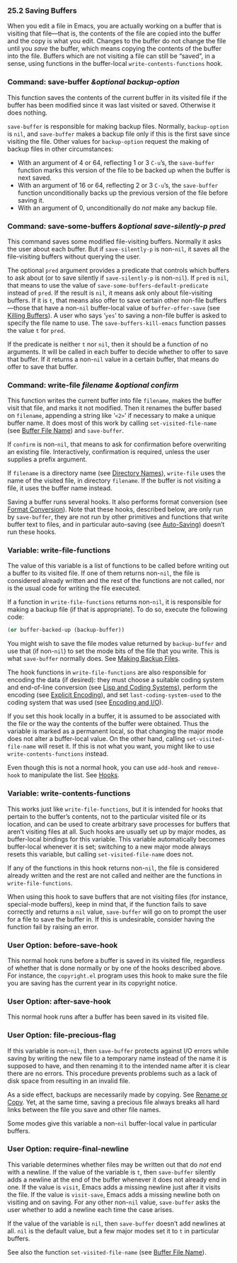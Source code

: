 

### 25.2 Saving Buffers

When you edit a file in Emacs, you are actually working on a buffer that is visiting that file—that is, the contents of the file are copied into the buffer and the copy is what you edit. Changes to the buffer do not change the file until you *save* the buffer, which means copying the contents of the buffer into the file. Buffers which are not visiting a file can still be “saved”, in a sense, using functions in the buffer-local `write-contents-functions` hook.

### Command: **save-buffer** *\&optional backup-option*

This function saves the contents of the current buffer in its visited file if the buffer has been modified since it was last visited or saved. Otherwise it does nothing.

`save-buffer` is responsible for making backup files. Normally, `backup-option` is `nil`, and `save-buffer` makes a backup file only if this is the first save since visiting the file. Other values for `backup-option` request the making of backup files in other circumstances:

*   With an argument of 4 or 64, reflecting 1 or 3 `C-u`’s, the `save-buffer` function marks this version of the file to be backed up when the buffer is next saved.
*   With an argument of 16 or 64, reflecting 2 or 3 `C-u`’s, the `save-buffer` function unconditionally backs up the previous version of the file before saving it.
*   With an argument of 0, unconditionally do *not* make any backup file.

### Command: **save-some-buffers** *\&optional save-silently-p pred*

This command saves some modified file-visiting buffers. Normally it asks the user about each buffer. But if `save-silently-p` is non-`nil`, it saves all the file-visiting buffers without querying the user.

The optional `pred` argument provides a predicate that controls which buffers to ask about (or to save silently if `save-silently-p` is non-`nil`). If `pred` is `nil`, that means to use the value of `save-some-buffers-default-predicate` instead of `pred`. If the result is `nil`, it means ask only about file-visiting buffers. If it is `t`, that means also offer to save certain other non-file buffers—those that have a non-`nil` buffer-local value of `buffer-offer-save` (see [Killing Buffers](Killing-Buffers.html)). A user who says ‘`yes`’ to saving a non-file buffer is asked to specify the file name to use. The `save-buffers-kill-emacs` function passes the value `t` for `pred`.

If the predicate is neither `t` nor `nil`, then it should be a function of no arguments. It will be called in each buffer to decide whether to offer to save that buffer. If it returns a non-`nil` value in a certain buffer, that means do offer to save that buffer.

### Command: **write-file** *filename \&optional confirm*

This function writes the current buffer into file `filename`, makes the buffer visit that file, and marks it not modified. Then it renames the buffer based on `filename`, appending a string like ‘`<2>`’ if necessary to make a unique buffer name. It does most of this work by calling `set-visited-file-name` (see [Buffer File Name](Buffer-File-Name.html)) and `save-buffer`.

If `confirm` is non-`nil`, that means to ask for confirmation before overwriting an existing file. Interactively, confirmation is required, unless the user supplies a prefix argument.

If `filename` is a directory name (see [Directory Names](Directory-Names.html)), `write-file` uses the name of the visited file, in directory `filename`. If the buffer is not visiting a file, it uses the buffer name instead.

Saving a buffer runs several hooks. It also performs format conversion (see [Format Conversion](Format-Conversion.html)). Note that these hooks, described below, are only run by `save-buffer`, they are not run by other primitives and functions that write buffer text to files, and in particular auto-saving (see [Auto-Saving](Auto_002dSaving.html)) doesn’t run these hooks.

### Variable: **write-file-functions**

The value of this variable is a list of functions to be called before writing out a buffer to its visited file. If one of them returns non-`nil`, the file is considered already written and the rest of the functions are not called, nor is the usual code for writing the file executed.

If a function in `write-file-functions` returns non-`nil`, it is responsible for making a backup file (if that is appropriate). To do so, execute the following code:

```lisp
(or buffer-backed-up (backup-buffer))
```

You might wish to save the file modes value returned by `backup-buffer` and use that (if non-`nil`) to set the mode bits of the file that you write. This is what `save-buffer` normally does. See [Making Backup Files](Making-Backups.html).

The hook functions in `write-file-functions` are also responsible for encoding the data (if desired): they must choose a suitable coding system and end-of-line conversion (see [Lisp and Coding Systems](Lisp-and-Coding-Systems.html)), perform the encoding (see [Explicit Encoding](Explicit-Encoding.html)), and set `last-coding-system-used` to the coding system that was used (see [Encoding and I/O](Encoding-and-I_002fO.html)).

If you set this hook locally in a buffer, it is assumed to be associated with the file or the way the contents of the buffer were obtained. Thus the variable is marked as a permanent local, so that changing the major mode does not alter a buffer-local value. On the other hand, calling `set-visited-file-name` will reset it. If this is not what you want, you might like to use `write-contents-functions` instead.

Even though this is not a normal hook, you can use `add-hook` and `remove-hook` to manipulate the list. See [Hooks](Hooks.html).

### Variable: **write-contents-functions**

This works just like `write-file-functions`, but it is intended for hooks that pertain to the buffer’s contents, not to the particular visited file or its location, and can be used to create arbitrary save processes for buffers that aren’t visiting files at all. Such hooks are usually set up by major modes, as buffer-local bindings for this variable. This variable automatically becomes buffer-local whenever it is set; switching to a new major mode always resets this variable, but calling `set-visited-file-name` does not.

If any of the functions in this hook returns non-`nil`, the file is considered already written and the rest are not called and neither are the functions in `write-file-functions`.

When using this hook to save buffers that are not visiting files (for instance, special-mode buffers), keep in mind that, if the function fails to save correctly and returns a `nil` value, `save-buffer` will go on to prompt the user for a file to save the buffer in. If this is undesirable, consider having the function fail by raising an error.

### User Option: **before-save-hook**

This normal hook runs before a buffer is saved in its visited file, regardless of whether that is done normally or by one of the hooks described above. For instance, the `copyright.el` program uses this hook to make sure the file you are saving has the current year in its copyright notice.

### User Option: **after-save-hook**

This normal hook runs after a buffer has been saved in its visited file.

### User Option: **file-precious-flag**

If this variable is non-`nil`, then `save-buffer` protects against I/O errors while saving by writing the new file to a temporary name instead of the name it is supposed to have, and then renaming it to the intended name after it is clear there are no errors. This procedure prevents problems such as a lack of disk space from resulting in an invalid file.

As a side effect, backups are necessarily made by copying. See [Rename or Copy](Rename-or-Copy.html). Yet, at the same time, saving a precious file always breaks all hard links between the file you save and other file names.

Some modes give this variable a non-`nil` buffer-local value in particular buffers.

### User Option: **require-final-newline**

This variable determines whether files may be written out that do *not* end with a newline. If the value of the variable is `t`, then `save-buffer` silently adds a newline at the end of the buffer whenever it does not already end in one. If the value is `visit`, Emacs adds a missing newline just after it visits the file. If the value is `visit-save`, Emacs adds a missing newline both on visiting and on saving. For any other non-`nil` value, `save-buffer` asks the user whether to add a newline each time the case arises.

If the value of the variable is `nil`, then `save-buffer` doesn’t add newlines at all. `nil` is the default value, but a few major modes set it to `t` in particular buffers.

See also the function `set-visited-file-name` (see [Buffer File Name](Buffer-File-Name.html)).
